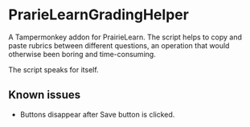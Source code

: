 # PrarieLearnGradingHelper

A Tampermonkey addon for PrairieLearn. The script helps to copy and paste rubrics between different questions, an operation that would otherwise been boring and time-consuming.

The script speaks for itself.

## Known issues

- Buttons disappear after Save button is clicked.
